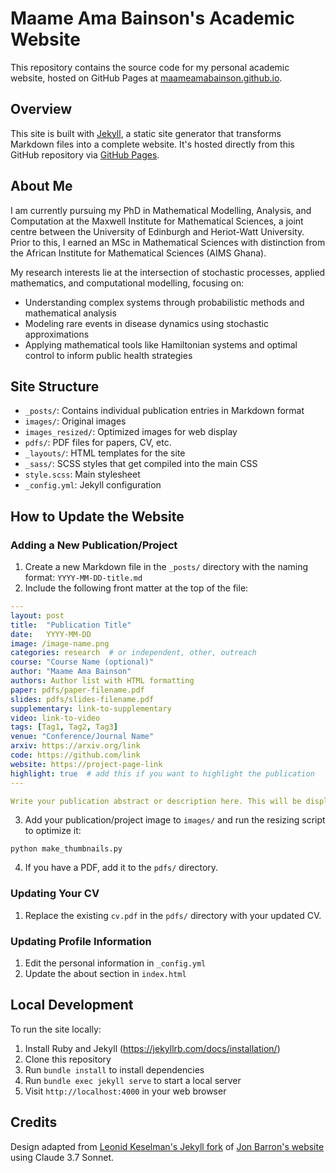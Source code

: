 # Maame Ama Bainson's Academic Website

This repository contains the source code for my personal academic website, hosted on GitHub Pages at [maameamabainson.github.io](https://maameamabainson.github.io).

## Overview

This site is built with [Jekyll](https://jekyllrb.com/), a static site generator that transforms Markdown files into a complete website. It's hosted directly from this GitHub repository via [GitHub Pages](https://pages.github.com/).

## About Me

I am currently pursuing my PhD in Mathematical Modelling, Analysis, and Computation at the Maxwell Institute for Mathematical Sciences, a joint centre between the University of Edinburgh and Heriot-Watt University. Prior to this, I earned an MSc in Mathematical Sciences with distinction from the African Institute for Mathematical Sciences (AIMS Ghana).

My research interests lie at the intersection of stochastic processes, applied mathematics, and computational modelling, focusing on:
- Understanding complex systems through probabilistic methods and mathematical analysis
- Modeling rare events in disease dynamics using stochastic approximations
- Applying mathematical tools like Hamiltonian systems and optimal control to inform public health strategies

## Site Structure

- `_posts/`: Contains individual publication entries in Markdown format
- `images/`: Original images
- `images_resized/`: Optimized images for web display
- `pdfs/`: PDF files for papers, CV, etc.
- `_layouts/`: HTML templates for the site
- `_sass/`: SCSS styles that get compiled into the main CSS
- `style.scss`: Main stylesheet
- `_config.yml`: Jekyll configuration

## How to Update the Website

### Adding a New Publication/Project

1. Create a new Markdown file in the `_posts/` directory with the naming format: `YYYY-MM-DD-title.md`
2. Include the following front matter at the top of the file:

```yaml
---
layout: post
title:  "Publication Title"
date:   YYYY-MM-DD
image: /image-name.png
categories: research  # or independent, other, outreach
course: "Course Name (optional)"
author: "Maame Ama Bainson"
authors: Author list with HTML formatting
paper: pdfs/paper-filename.pdf
slides: pdfs/slides-filename.pdf
supplementary: link-to-supplementary
video: link-to-video
tags: [Tag1, Tag2, Tag3]
venue: "Conference/Journal Name"
arxiv: https://arxiv.org/link
code: https://github.com/link
website: https://project-page-link
highlight: true  # add this if you want to highlight the publication
---

Write your publication abstract or description here. This will be displayed as the excerpt on the main page.
```

3. Add your publication/project image to `images/` and run the resizing script to optimize it:
```
python make_thumbnails.py
```

4. If you have a PDF, add it to the `pdfs/` directory.

### Updating Your CV

1. Replace the existing `cv.pdf` in the `pdfs/` directory with your updated CV.

### Updating Profile Information

1. Edit the personal information in `_config.yml`
2. Update the about section in `index.html`

## Local Development

To run the site locally:

1. Install Ruby and Jekyll (https://jekyllrb.com/docs/installation/)
2. Clone this repository
3. Run `bundle install` to install dependencies
4. Run `bundle exec jekyll serve` to start a local server
5. Visit `http://localhost:4000` in your web browser

## Credits

Design adapted from [Leonid Keselman's Jekyll fork](https://github.com/leonidk/leonidk.github.io) of [Jon Barron's website](https://jonbarron.info/) using Claude 3.7 Sonnet.
